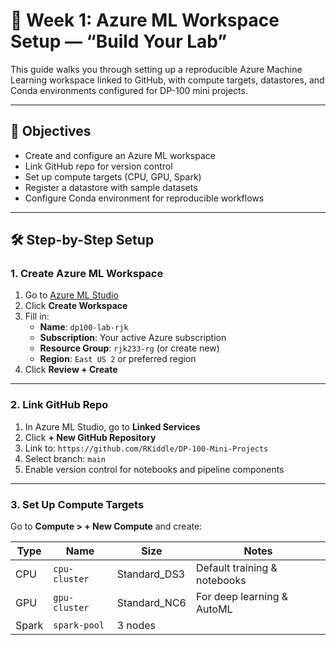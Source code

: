 # 🧪 Week 1: Azure ML Workspace Setup — “Build Your Lab”

This guide walks you through setting up a reproducible Azure Machine Learning workspace linked to GitHub, with compute targets, datastores, and Conda environments configured for DP-100 mini projects.

---

## 🧠 Objectives

- Create and configure an Azure ML workspace
- Link GitHub repo for version control
- Set up compute targets (CPU, GPU, Spark)
- Register a datastore with sample datasets
- Configure Conda environment for reproducible workflows

---

## 🛠️ Step-by-Step Setup

### 1. Create Azure ML Workspace

1. Go to [Azure ML Studio](https://ml.azure.com/)
2. Click **Create Workspace**
3. Fill in:
   - **Name**: `dp100-lab-rjk`
   - **Subscription**: Your active Azure subscription
   - **Resource Group**: `rjk233-rg` (or create new)
   - **Region**: `East US 2` or preferred region
4. Click **Review + Create**

---

### 2. Link GitHub Repo

1. In Azure ML Studio, go to **Linked Services**
2. Click **+ New GitHub Repository**
3. Link to: `https://github.com/RKiddle/DP-100-Mini-Projects`
4. Select branch: `main`
5. Enable version control for notebooks and pipeline components

---

### 3. Set Up Compute Targets

Go to **Compute > + New Compute** and create:

| Type      | Name             | Size         | Notes                          |
|-----------|------------------|--------------|--------------------------------|
| CPU       | `cpu-cluster`    | Standard_DS3 | Default training & notebooks   |
| GPU       | `gpu-cluster`    | Standard_NC6 | For deep learning & AutoML     |
| Spark     | `spark-pool`     | 3 nodes
